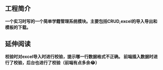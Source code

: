 ## 工程简介
**一个实习时写的一个简单学籍管理系统模块。主要包括CRUD,excel的导入导出和模板的下载。**
## 延伸阅读
**校验时对excel导入时进行校验，提示哪一行数据格式不正确。
前端插入数据时进行了校验，后台也进行了校验（前端有点多余😂）**
